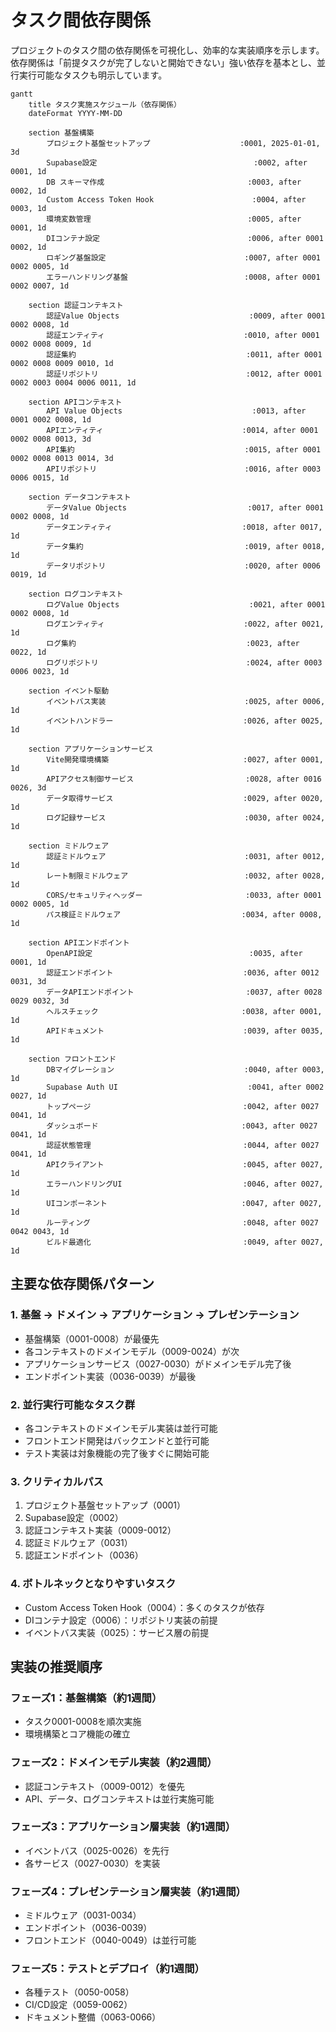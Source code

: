 # タスク間依存関係

プロジェクトのタスク間の依存関係を可視化し、効率的な実装順序を示します。依存関係は「前提タスクが完了しないと開始できない」強い依存を基本とし、並行実行可能なタスクも明示しています。

```mermaid
gantt
    title タスク実施スケジュール（依存関係）
    dateFormat YYYY-MM-DD

    section 基盤構築
        プロジェクト基盤セットアップ                    :0001, 2025-01-01, 3d
        Supabase設定                                   :0002, after 0001, 1d
        DB スキーマ作成                                :0003, after 0002, 1d
        Custom Access Token Hook                      :0004, after 0003, 1d
        環境変数管理                                   :0005, after 0001, 1d
        DIコンテナ設定                                 :0006, after 0001 0002, 1d
        ロギング基盤設定                               :0007, after 0001 0002 0005, 1d
        エラーハンドリング基盤                          :0008, after 0001 0002 0007, 1d

    section 認証コンテキスト
        認証Value Objects                             :0009, after 0001 0002 0008, 1d
        認証エンティティ                               :0010, after 0001 0002 0008 0009, 1d
        認証集約                                      :0011, after 0001 0002 0008 0009 0010, 1d
        認証リポジトリ                                 :0012, after 0001 0002 0003 0004 0006 0011, 1d

    section APIコンテキスト
        API Value Objects                             :0013, after 0001 0002 0008, 1d
        APIエンティティ                               :0014, after 0001 0002 0008 0013, 3d
        API集約                                      :0015, after 0001 0002 0008 0013 0014, 3d
        APIリポジトリ                                 :0016, after 0003 0006 0015, 1d

    section データコンテキスト
        データValue Objects                           :0017, after 0001 0002 0008, 1d
        データエンティティ                             :0018, after 0017, 1d
        データ集約                                    :0019, after 0018, 1d
        データリポジトリ                               :0020, after 0006 0019, 1d

    section ログコンテキスト
        ログValue Objects                             :0021, after 0001 0002 0008, 1d
        ログエンティティ                               :0022, after 0021, 1d
        ログ集約                                      :0023, after 0022, 1d
        ログリポジトリ                                 :0024, after 0003 0006 0023, 1d

    section イベント駆動
        イベントバス実装                               :0025, after 0006, 1d
        イベントハンドラー                             :0026, after 0025, 1d

    section アプリケーションサービス
        Vite開発環境構築                              :0027, after 0001, 1d
        APIアクセス制御サービス                         :0028, after 0016 0026, 3d
        データ取得サービス                             :0029, after 0020, 1d
        ログ記録サービス                               :0030, after 0024, 1d

    section ミドルウェア
        認証ミドルウェア                               :0031, after 0012, 1d
        レート制限ミドルウェア                          :0032, after 0028, 1d
        CORS/セキュリティヘッダー                       :0033, after 0001 0002 0005, 1d
        パス検証ミドルウェア                           :0034, after 0008, 1d

    section APIエンドポイント
        OpenAPI設定                                   :0035, after 0001, 1d
        認証エンドポイント                             :0036, after 0012 0031, 3d
        データAPIエンドポイント                         :0037, after 0028 0029 0032, 3d
        ヘルスチェック                                :0038, after 0001, 1d
        APIドキュメント                               :0039, after 0035, 1d

    section フロントエンド
        DBマイグレーション                             :0040, after 0003, 1d
        Supabase Auth UI                             :0041, after 0002 0027, 1d
        トップページ                                  :0042, after 0027 0041, 1d
        ダッシュボード                                :0043, after 0027 0041, 1d
        認証状態管理                                  :0044, after 0027 0041, 1d
        APIクライアント                               :0045, after 0027, 1d
        エラーハンドリングUI                           :0046, after 0027, 1d
        UIコンポーネント                              :0047, after 0027, 1d
        ルーティング                                  :0048, after 0027 0042 0043, 1d
        ビルド最適化                                  :0049, after 0027, 1d
```

## 主要な依存関係パターン

### 1. 基盤 → ドメイン → アプリケーション → プレゼンテーション

- 基盤構築（0001-0008）が最優先
- 各コンテキストのドメインモデル（0009-0024）が次
- アプリケーションサービス（0027-0030）がドメインモデル完了後
- エンドポイント実装（0036-0039）が最後

### 2. 並行実行可能なタスク群

- 各コンテキストのドメインモデル実装は並行可能
- フロントエンド開発はバックエンドと並行可能
- テスト実装は対象機能の完了後すぐに開始可能

### 3. クリティカルパス

1. プロジェクト基盤セットアップ（0001）
2. Supabase設定（0002）
3. 認証コンテキスト実装（0009-0012）
4. 認証ミドルウェア（0031）
5. 認証エンドポイント（0036）

### 4. ボトルネックとなりやすいタスク

- Custom Access Token Hook（0004）：多くのタスクが依存
- DIコンテナ設定（0006）：リポジトリ実装の前提
- イベントバス実装（0025）：サービス層の前提

## 実装の推奨順序

### フェーズ1：基盤構築（約1週間）

- タスク0001-0008を順次実施
- 環境構築とコア機能の確立

### フェーズ2：ドメインモデル実装（約2週間）

- 認証コンテキスト（0009-0012）を優先
- API、データ、ログコンテキストは並行実施可能

### フェーズ3：アプリケーション層実装（約1週間）

- イベントバス（0025-0026）を先行
- 各サービス（0027-0030）を実装

### フェーズ4：プレゼンテーション層実装（約1週間）

- ミドルウェア（0031-0034）
- エンドポイント（0036-0039）
- フロントエンド（0040-0049）は並行可能

### フェーズ5：テストとデプロイ（約1週間）

- 各種テスト（0050-0058）
- CI/CD設定（0059-0062）
- ドキュメント整備（0063-0066）

